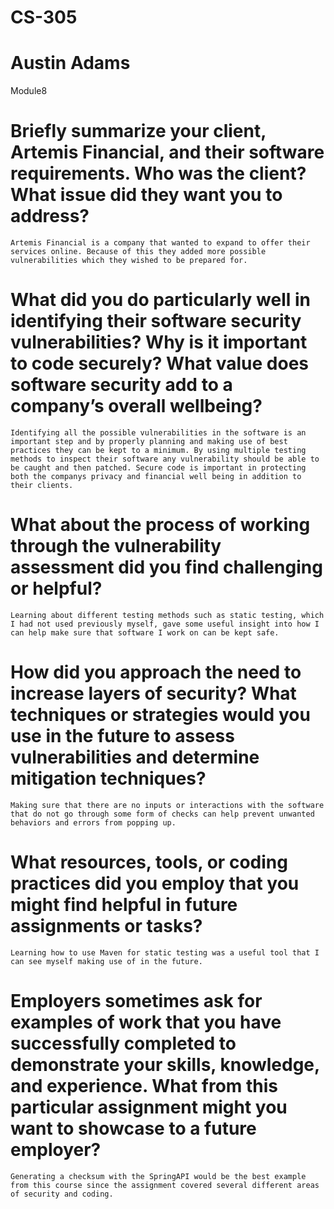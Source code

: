 # CS-305
# Austin Adams
Module8

# Briefly summarize your client, Artemis Financial, and their software requirements. Who was the client? What issue did they want you to address?
    Artemis Financial is a company that wanted to expand to offer their services online. Because of this they added more possible vulnerabilities which they wished to be prepared for.

# What did you do particularly well in identifying their software security vulnerabilities? Why is it important to code securely? What value does software security add to a company’s overall wellbeing?
    Identifying all the possible vulnerabilities in the software is an important step and by properly planning and making use of best practices they can be kept to a minimum. By using multiple testing methods to inspect their software any vulnerability should be able to be caught and then patched. Secure code is important in protecting both the companys privacy and financial well being in addition to their clients.

# What about the process of working through the vulnerability assessment did you find challenging or helpful?
    Learning about different testing methods such as static testing, which I had not used previously myself, gave some useful insight into how I can help make sure that software I work on can be kept safe.

# How did you approach the need to increase layers of security? What techniques or strategies would you use in the future to assess vulnerabilities and determine mitigation techniques?
    Making sure that there are no inputs or interactions with the software that do not go through some form of checks can help prevent unwanted behaviors and errors from popping up.

# What resources, tools, or coding practices did you employ that you might find helpful in future assignments or tasks?
    Learning how to use Maven for static testing was a useful tool that I can see myself making use of in the future.

# Employers sometimes ask for examples of work that you have successfully completed to demonstrate your skills, knowledge, and experience. What from this particular assignment might you want to showcase to a future employer?
    Generating a checksum with the SpringAPI would be the best example from this course since the assignment covered several different areas of security and coding.
